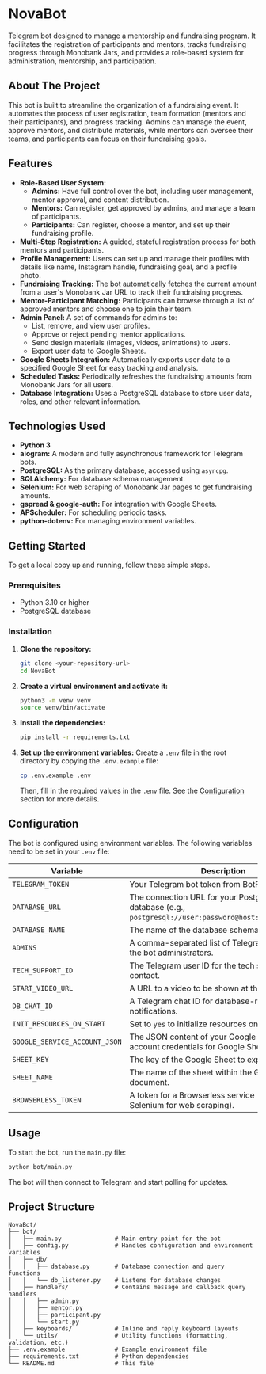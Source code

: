 # NovaBot

Telegram bot designed to manage a mentorship and fundraising program. It facilitates the registration of participants and mentors, tracks fundraising progress through Monobank Jars, and provides a role-based system for administration, mentorship, and participation.

## About The Project

This bot is built to streamline the organization of a fundraising event. It automates the process of user registration, team formation (mentors and their participants), and progress tracking. Admins can manage the event, approve mentors, and distribute materials, while mentors can oversee their teams, and participants can focus on their fundraising goals.

## Features

- **Role-Based User System:**
    - **Admins:** Have full control over the bot, including user management, mentor approval, and content distribution.
    - **Mentors:** Can register, get approved by admins, and manage a team of participants.
    - **Participants:** Can register, choose a mentor, and set up their fundraising profile.
- **Multi-Step Registration:** A guided, stateful registration process for both mentors and participants.
- **Profile Management:** Users can set up and manage their profiles with details like name, Instagram handle, fundraising goal, and a profile photo.
- **Fundraising Tracking:** The bot automatically fetches the current amount from a user's Monobank Jar URL to track their fundraising progress.
- **Mentor-Participant Matching:** Participants can browse through a list of approved mentors and choose one to join their team.
- **Admin Panel:** A set of commands for admins to:
    - List, remove, and view user profiles.
    - Approve or reject pending mentor applications.
    - Send design materials (images, videos, animations) to users.
    - Export user data to Google Sheets.
- **Google Sheets Integration:** Automatically exports user data to a specified Google Sheet for easy tracking and analysis.
- **Scheduled Tasks:** Periodically refreshes the fundraising amounts from Monobank Jars for all users.
- **Database Integration:** Uses a PostgreSQL database to store user data, roles, and other relevant information.

## Technologies Used

- **Python 3**
- **aiogram:** A modern and fully asynchronous framework for Telegram bots.
- **PostgreSQL:** As the primary database, accessed using `asyncpg`.
- **SQLAlchemy:** For database schema management.
- **Selenium:** For web scraping of Monobank Jar pages to get fundraising amounts.
- **gspread & google-auth:** For integration with Google Sheets.
- **APScheduler:** For scheduling periodic tasks.
- **python-dotenv:** For managing environment variables.

## Getting Started

To get a local copy up and running, follow these simple steps.

### Prerequisites

- Python 3.10 or higher
- PostgreSQL database

### Installation

1.  **Clone the repository:**
    ```sh
    git clone <your-repository-url>
    cd NovaBot
    ```

2.  **Create a virtual environment and activate it:**
    ```sh
    python3 -m venv venv
    source venv/bin/activate
    ```

3.  **Install the dependencies:**
    ```sh
    pip install -r requirements.txt
    ```

4.  **Set up the environment variables:**
    Create a `.env` file in the root directory by copying the `.env.example` file:
    ```sh
    cp .env.example .env
    ```
    Then, fill in the required values in the `.env` file. See the [Configuration](#configuration) section for more details.

## Configuration

The bot is configured using environment variables. The following variables need to be set in your `.env` file:

| Variable                      | Description                                                                                                |
| ----------------------------- | ---------------------------------------------------------------------------------------------------------- |
| `TELEGRAM_TOKEN`              | Your Telegram bot token from BotFather.                                                                    |
| `DATABASE_URL`                | The connection URL for your PostgreSQL database (e.g., `postgresql://user:password@host:port/database`).   |
| `DATABASE_NAME`               | The name of the database schema to use.                                                                    |
| `ADMINS`                      | A comma-separated list of Telegram user IDs for the bot administrators.                                    |
| `TECH_SUPPORT_ID`             | The Telegram user ID for the tech support contact.                                                         |
| `START_VIDEO_URL`             | A URL to a video to be shown at the start.                                                                 |
| `DB_CHAT_ID`                  | A Telegram chat ID for database-related notifications.                                                     |
| `INIT_RESOURCES_ON_START`     | Set to `yes` to initialize resources on bot start.                                                         |
| `GOOGLE_SERVICE_ACCOUNT_JSON` | The JSON content of your Google service account credentials for Google Sheets access.                      |
| `SHEET_KEY`                   | The key of the Google Sheet to export data to.                                                             |
| `SHEET_NAME`                  | The name of the sheet within the Google Sheet document.                                                    |
| `BROWSERLESS_TOKEN`           | A token for a Browserless service (used with Selenium for web scraping).                                   |

## Usage

To start the bot, run the `main.py` file:

```sh
python bot/main.py
```

The bot will then connect to Telegram and start polling for updates.

## Project Structure

```
NovaBot/
├── bot/
│   ├── main.py               # Main entry point for the bot
│   ├── config.py             # Handles configuration and environment variables
│   ├── db/
│   │   ├── database.py       # Database connection and query functions
│   │   └── db_listener.py    # Listens for database changes
│   ├── handlers/             # Contains message and callback query handlers
│   │   ├── admin.py
│   │   ├── mentor.py
│   │   ├── participant.py
│   │   └── start.py
│   ├── keyboards/            # Inline and reply keyboard layouts
│   └── utils/                # Utility functions (formatting, validation, etc.)
├── .env.example              # Example environment file
├── requirements.txt          # Python dependencies
└── README.md                 # This file
```
